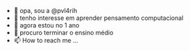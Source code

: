 - 👋 opa, sou a @pvl4rih
- 👀 tenho interesse em aprender pensamento computacional
- 🌱 agora estou no 1 ano
- 💞️ procuro terminar o ensino médio
- 📫 How to reach me ...

<!---
pvl4rih/pvl4rih is a ✨ special ✨ repository because its `README.md` (this file) appears on your GitHub profile.
You can click the Preview link to take a look at your changes.
--->
